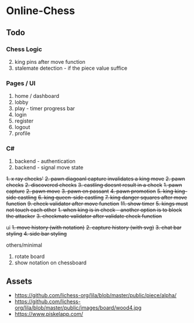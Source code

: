 # Online-Chess

## Todo

### Chess Logic
2. king pins after move function
4. stalemate detection - if the piece value suffice

### Pages / UI
1. home / dashboard 
2. lobby 
3. play - timer progress bar  
4. login
5. register
6. logout
7. profile

### C#
1. backend - authentication
2. backend - signal move state

~~1. x ray checks'~~
~~2. pawn diagoanl capture invalidates a king move~~
~~2. pawn checks~~
~~2. discovered checks~~
~~3. castling doesnt result in a check~~ 
~~1. pawn capture~~
~~2. pawn move~~
~~3. pawn en passant~~
~~4. pawn promotion~~
~~5. king king-side castling~~
~~6. king queen-side castling~~
~~7. king danger squares after move function~~
~~9. check validator after move function~~
~~11. show timer~~
~~5. kings must not touch each other~~
~~1. when king is in check - another option is to block the attacker~~
~~3. checkmate validator after validate check function~~


ui
~~1. move history (with notation)~~
~~2. capture history (with svg)~~
~~3. chat bar styling~~
~~4. side bar styling~~

others/minimal
1. rotate board
2. show notation on chessboard 

## Assets 
- https://github.com/lichess-org/lila/blob/master/public/piece/alpha/
- https://github.com/lichess-org/lila/blob/master/public/images/board/wood4.jpg
- https://www.piskelapp.com/

